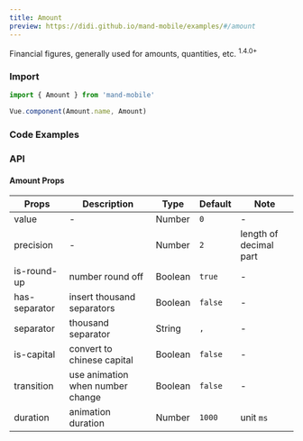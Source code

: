 ```yaml
---
title: Amount
preview: https://didi.github.io/mand-mobile/examples/#/amount
---
```


Financial figures, generally used for amounts, quantities, etc. <sup class="version-after">1.4.0+</sup>

### Import

```javascript
import { Amount } from 'mand-mobile'

Vue.component(Amount.name, Amount)
```

### Code Examples
<!-- DEMO -->

### API

#### Amount Props
| Props | Description | Type | Default | Note |
|----|-----|------|------|------|
|value|-|Number|`0`|-|
|precision|-|Number|`2`|length of decimal part|
|is-round-up|number round off|Boolean|`true`|-|
|has-separator|insert thousand separators|Boolean|`false`|-|
|separator|thousand separator|String|`,`|-|
|is-capital|convert to chinese capital|Boolean|`false`|-|
|transition|use animation when number change|Boolean|`false`|-|
|duration|animation duration|Number|`1000`|unit `ms`|